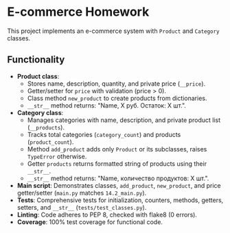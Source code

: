 # E-commerce Homework

This project implements an e-commerce system with `Product` and `Category` classes.

## Functionality
- **Product class**:
  - Stores name, description, quantity, and private price (`__price`).
  - Getter/setter for `price` with validation (price > 0).
  - Class method `new_product` to create products from dictionaries.
  - `__str__` method returns: "Name, X руб. Остаток: X шт.".
- **Category class**:
  - Manages categories with name, description, and private product list (`__products`).
  - Tracks total categories (`category_count`) and products (`product_count`).
  - Method `add_product` adds only `Product` or its subclasses, raises `TypeError` otherwise.
  - Getter `products` returns formatted string of products using their `__str__`.
  - `__str__` method returns: "Name, количество продуктов: X шт.".
- **Main script**: Demonstrates classes, `add_product`, `new_product`, and price getter/setter (`main.py` matches `14.2_main.py`).
- **Tests**: Comprehensive tests for initialization, counters, methods, getters, setters, and `__str__` (`tests/test_classes.py`).
- **Linting**: Code adheres to PEP 8, checked with flake8 (0 errors).
- **Coverage**: 100% test coverage for functional code.
